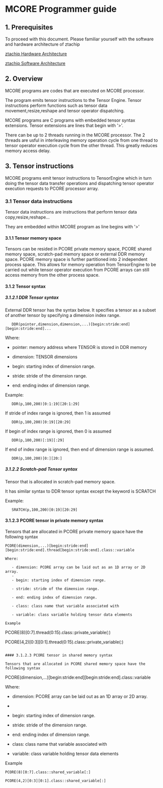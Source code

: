 # MCORE Programmer guide

## 1. Prerequisites
To proceed with this document. Please familiar yourself with the software and hardware architecture of ztachip

[ztachip Hardware Architecture](https://github.com/ztachip/ztachip/blob/master/Documentation/HardwareArchitecture.md)

[ztachip Software Architecture](https://github.com/ztachip/ztachip/blob/master/Documentation/SoftwareArchitecture.md)

## 2. Overview

MCORE programs are codes that are executed on MCORE processor. 

The program emits tensor instructions to the Tensor Engine. Tensor instructions perform functions such as tensor data movement,resize,reshape and tensor operator dispatching.

MCORE programs are C programs with embedded tensor syntax extensions. Tensor extensions are lines that begin with '>'.

There can be up to 2 threads running in the MCORE processor. The 2 threads are usful in interleaving memory operation cycle from one thread to tensor operator execution cycle from the other thread. This greatly reduces memory access delay.

## 3. Tensor instructions 

MCORE programs emit tensor instructions to TensorEngine which in turn doing the tensor data transfer operations and dispatching tensor operator execution requests to PCORE processor array.

### 3.1 Tensor data instructions

Tensor data instructions are instructions that perform tensor data copy,resize,reshape...

They are embedded within MCORE program as line begins with '>'

#### 3.1.1 Tensor memory space

Tensors can be resided in PCORE private memory space, PCORE shared memory space, scratch-pad memory space or external DDR memory space.
PCORE memory space is further partitioned into 2 independent process space. This allows for memory operation from TensorEngine to be carried out while tensor operator execution from PCORE arrays can still access memory from the other process space.

#### 3.1.2 Tensor syntax

##### 3.1.2.1 DDR Tensor syntax
External DDR tensor has the syntax below. It specifies a tensor as a subset of another tensor by specifying a dimension index range.
```
   DDR(pointer,dimension,dimension,...)[begin:stride:end][begin:stride:end]...
```
Where:

   - pointer: memory address where TENSOR is stored in DDR memory

   - dimension: TENSOR dimensions

   - begin: starting index of dimension range.

   - stride: stride of the dimension range.

   - end:  ending index of dimension range.


Example:

```
   DDR(p,100,200)[0:1:19][20:1:29]
```
If stride of index range is ignored, then 1 is assumed
```
   DDR(p,100,200)[0:19][20:29]
```
If begin of index range is ignored, then 0 is assumed
```
   DDR(p,100,200)[:19][:29]
```
If end of index range is ignored, then end of dimension range is assumed.
```
   DDR(p,100,200)[0:][20:]
```

##### 3.1.2.2 Scratch-pad Tensor syntax
Tensor that is allocated in scratch-pad memory space.

It has similar syntax to DDR tensor syntax except the keyword is SCRATCH

Example:
```
   SRATCH(p,100,200)[0:19][20:29]
```

#### 3.1.2.3 PCORE tensor in private memory syntax

Tensors that are allocated in PCORE private memory space have the following syntax

```
PCORE(dimension,...)[begin:stride:end][begin:stride:end].thread[begin:stride:end].class::variable

Where:

   - dimension: PCORE array can be laid out as an 1D array or 2D array.
   - 
   - begin: starting index of dimension range.

   - stride: stride of the dimension range.

   - end: ending index of dimension range.

   - class: class name that variable associated with

   - variable: class variable holding tensor data elements
   
Example
```
PCORE(8)[0:7].thread(0:15).class::private_variable(:)

PCORE(4,2)[0:3][0:1].thread(0:15).class::private_variable(:)

```

#### 3.1.2.3 PCORE tensor in shared memory syntax

Tensors that are allocated in PCORE shared memory space have the following syntax

```
PCORE(dimension,...)[begin:stride:end][begin:stride:end].class::variable

Where:

   - dimension: PCORE array can be laid out as an 1D array or 2D array.
   - 
   - begin: starting index of dimension range.

   - stride: stride of the dimension range.

   - end: ending index of dimension range.

   - class: class name that variable associated with

   - variable: class variable holding tensor data elements
    
Example
```
PCORE(8)[0:7].class::shared_variable[:]

PCORE(4,2)[0:3][0:1].class::shared_variable[:]

```


